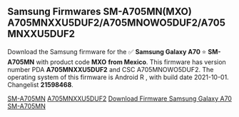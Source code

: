 <h2>Samsung Firmwares SM-A705MN(MXO) A705MNXXU5DUF2/A705MNOWO5DUF2/A705MNXXU5DUF2</h2>
Download the Samsung firmware for the ✅ <strong>Samsung Galaxy A70 </strong> ⭐ <strong>SM-A705MN</strong> with product code <strong>MXO</strong> <strong> from Mexico</strong>. This firmware has version number PDA <strong>A705MNXXU5DUF2</strong> and CSC A705MNOWO5DUF2. The operating system of this firmware is Android R , with build date 2021-10-01. Changelist <strong>21598468</strong>.


[SM-A705MN](https://samfirm.shop/samsung/model/SM-A705MN)
[A705MNXXU5DUF2](https://samfirm.shop/samsung/pda/A705MNXXU5DUF2)
[Download Firmware Samsung Galaxy A70 SM-A705MN](https://samfirm.shop/samsung/firmware/461703)
